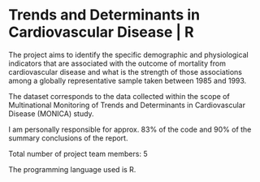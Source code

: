 #  Trends and Determinants in Cardiovascular Disease | R
The project aims to identify the specific demographic and physiological indicators that are associated with the outcome of mortality
from cardiovascular disease and what is the strength of those associations among a globally representative sample taken between 1985
and 1993.

The dataset corresponds to the data collected within the scope of Multinational Monitoring of Trends and Determinants in 
Cardiovascular Disease (MONICA) study.

I am personally responsible for approx. 83% of the code and 90% of the summary conclusions of the report.

Total number of project team members: 5

The programming language used is R.
